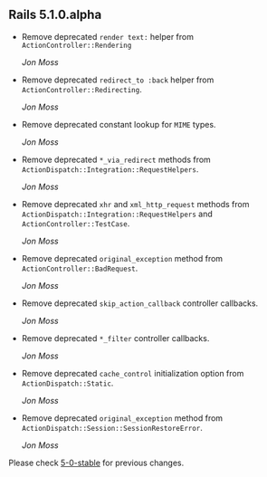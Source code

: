 ## Rails 5.1.0.alpha ##

*   Remove deprecated `render text:` helper from
    `ActionController::Rendering`

    *Jon Moss*

*   Remove deprecated `redirect_to :back` helper from `ActionController::Redirecting`.

    *Jon Moss*

*   Remove deprecated constant lookup for `MIME` types.

    *Jon Moss*

*   Remove deprecated `*_via_redirect` methods from `ActionDispatch::Integration::RequestHelpers`.

    *Jon Moss*

*   Remove deprecated `xhr` and `xml_http_request` methods from
    `ActionDispatch::Integration::RequestHelpers` and `ActionController::TestCase`.

    *Jon Moss*

*   Remove deprecated `original_exception` method from `ActionController::BadRequest`.

    *Jon Moss*

*   Remove deprecated `skip_action_callback` controller callbacks.

    *Jon Moss*

*   Remove deprecated `*_filter` controller callbacks.

    *Jon Moss*

*   Remove deprecated `cache_control` initialization option from `ActionDispatch::Static`.

    *Jon Moss*

*   Remove deprecated `original_exception` method from `ActionDispatch::Session::SessionRestoreError`.

    *Jon Moss*

Please check [5-0-stable](https://github.com/rails/rails/blob/5-0-stable/actionpack/CHANGELOG.md) for previous changes.
